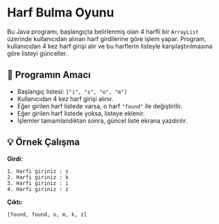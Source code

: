 # Harf Bulma Oyunu

Bu Java programı, başlangıçta belirlenmiş olan 4 harfli bir `ArrayList` üzerinde kullanıcıdan alınan harf girdilerine göre işlem yapar. Program, kullanıcıdan 4 kez harf girişi alır ve bu harflerin listeyle karşılaştırılmasına göre listeyi günceller.

## 🔧 Programın Amacı

- Başlangıç listesi: `["i", "s", "o", "m"]`
- Kullanıcıdan 4 kez harf girişi alınır.
- Eğer girilen harf listede varsa, o harf `"found"` ile değiştirilir.
- Eğer girilen harf listede yoksa, listeye eklenir.
- İşlemler tamamlandıktan sonra, güncel liste ekrana yazdırılır.

## 💡 Örnek Çalışma

**Girdi:**

    1. Harfi giriniz : s
    2. Harfi giriniz : k
    3. Harfi giriniz : i
    4. Harfi giriniz : z

**Çıktı:**

    [found, found, o, m, k, z]